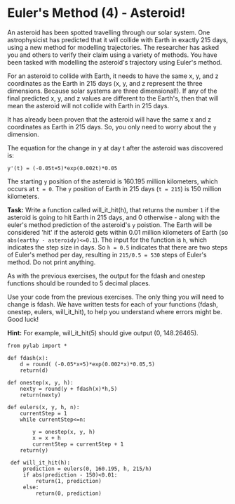 # Euler's Method (4) - Asteroid!

An asteroid has been spotted travelling through our solar system. One astrophysicist has predicted that it will collide with Earth in exactly 215 days, using a new method for modelling trajectories. The researcher has asked you and others to verify their claim using a variety of methods. You have been tasked with modelling the asteroid's trajectory using Euler's method. 

For an asteroid to collide with Earth, it needs to have the same x, y, and z coordinates as the Earth in 215 days (x, y, and z represent the three dimensions. Because solar systems are three dimensional!). If any of the final predicted x, y, and z values are different to the Earth's, then that will mean the asteroid will not collide with Earth in 215 days. 

It has already been proven that the asteroid will have the same x and z coordinates as Earth in 215 days. So, you only need to worry about the `y` dimension.

The equation for the change in y at day t after the asteroid was discovered is:

`y'(t) = (-0.05t+5)*exp(0.002t)*0.05`

The starting `y` position of the asteroid is 160.195 million kilometers, which occurs at `t = 0`. The `y` position of Earth in 215 days (`t = 215`) is 150 million kilometers. 

**Task:** Write a function called will_it_hit(h), that returns the number `1` if the asteroid is going to hit Earth in 215 days, and 0 otherwise - along with the euler's method prediction of the asteroid's `y` poistion. The Earth will be considered 'hit' if the asteroid gets within 0.01 million kilometers of Earth (so `abs(earthy - asteroidy)<=0.1`). The input for the function is `h`, which indicates the step size in days. So `h = 0.5` indicates that there are two steps of Euler's method per day, resulting in `215/0.5 = 530` steps of Euler's method.  Do not print anything. 

As with the previous exercises, the output for the fdash and onestep functions should be rounded to 5 decimal places. 

Use your code from the previous exercises. The only thing you will need to change is fdash. We have written tests for each of your functions (fdash, onestep, eulers, will_it_hit), to help you understand where errors might be. Good luck!

**Hint:** For example, will_it_hit(5) should give output (0, 148.26465).

```
from pylab import *

def fdash(x):
    d = round( (-0.05*x+5)*exp(0.002*x)*0.05,5)
    return(d)

def onestep(x, y, h):
    nexty = round(y + fdash(x)*h,5)
    return(nexty)
    
def eulers(x, y, h, n):
    currentStep = 1
    while currentStep<=n:
        
        y = onestep(x, y, h)
        x = x + h
        currentStep = currentStep + 1
    return(y)
    
 def will_it_hit(h):
     prediction = eulers(0, 160.195, h, 215/h)
     if abs(prediction - 150)<0.01:
         return(1, prediction)
     else:
         return(0, prediction)
```

